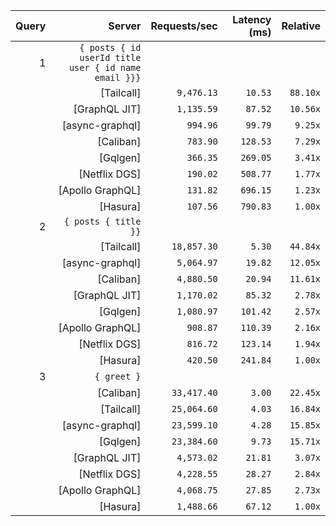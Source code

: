<!-- PERFORMANCE_RESULTS_START -->

| Query | Server | Requests/sec | Latency (ms) | Relative |
|-------:|--------:|--------------:|--------------:|---------:|
| 1 | `{ posts { id userId title user { id name email }}}` |
|| [Tailcall] | `9,476.13` | `10.53` | `88.10x` |
|| [GraphQL JIT] | `1,135.59` | `87.52` | `10.56x` |
|| [async-graphql] | `994.96` | `99.79` | `9.25x` |
|| [Caliban] | `783.90` | `128.53` | `7.29x` |
|| [Gqlgen] | `366.35` | `269.05` | `3.41x` |
|| [Netflix DGS] | `190.02` | `508.77` | `1.77x` |
|| [Apollo GraphQL] | `131.82` | `696.15` | `1.23x` |
|| [Hasura] | `107.56` | `790.83` | `1.00x` |
| 2 | `{ posts { title }}` |
|| [Tailcall] | `18,857.30` | `5.30` | `44.84x` |
|| [async-graphql] | `5,064.97` | `19.82` | `12.05x` |
|| [Caliban] | `4,880.50` | `20.94` | `11.61x` |
|| [GraphQL JIT] | `1,170.02` | `85.32` | `2.78x` |
|| [Gqlgen] | `1,080.97` | `101.42` | `2.57x` |
|| [Apollo GraphQL] | `908.87` | `110.39` | `2.16x` |
|| [Netflix DGS] | `816.72` | `123.14` | `1.94x` |
|| [Hasura] | `420.50` | `241.84` | `1.00x` |
| 3 | `{ greet }` |
|| [Caliban] | `33,417.40` | `3.00` | `22.45x` |
|| [Tailcall] | `25,064.60` | `4.03` | `16.84x` |
|| [async-graphql] | `23,599.10` | `4.28` | `15.85x` |
|| [Gqlgen] | `23,384.60` | `9.73` | `15.71x` |
|| [GraphQL JIT] | `4,573.02` | `21.81` | `3.07x` |
|| [Netflix DGS] | `4,228.55` | `28.27` | `2.84x` |
|| [Apollo GraphQL] | `4,068.75` | `27.85` | `2.73x` |
|| [Hasura] | `1,488.66` | `67.12` | `1.00x` |

<!-- PERFORMANCE_RESULTS_END -->
